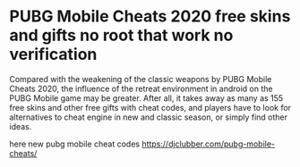 # PUBG Mobile Cheats 2020 free skins and gifts no root that work no verification

Compared with the weakening of the classic weapons by PUBG Mobile Cheats 2020, the influence of the retreat environment in android on the PUBG Mobile game may be greater. After all, it takes away as many as 155 free skins and other free gifts with cheat codes, and players have to look for alternatives to cheat engine in new and classic season, or simply find other ideas.

here new pubg mobile cheat codes https://djclubber.com/pubg-mobile-cheats/

